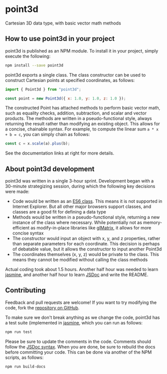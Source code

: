 # point3d

Cartesian 3D data type, with basic vector math methods

## How to use point3d in your project
point3d is published as an NPM module. To install it in your project,
simply execute the following:

```bash
npm install --save point3d
```

point3d exports a single class. The class constructor can be used to
construct Cartesian points at specified coordinates, as follows:
```javascript
import { Point3d } from "point3d";

const point = new Point3d({ x: 1.0, y: 1.0, z: 1.0 });
```

The constructed Point has attached methods to perform basic vector math,
such as equality checks, addition, subtraction, and scalar and vector products.
The methods are written in a pseudo-functional style, always returning the
result rather than modifying an existing object. This allows for a concise,
chainable syntax. For example, to compute the linear sum `a * x + b = c`,
you can simply chain as follows:
```javascript
const c = x.scale(a).plus(b);
```

See the documentation links at right for more details.

## About point3d development
point3d was written in a single 3-hour sprint. Development began with a
30-minute strategizing session, during which the following key decisions were
made:
- Code would be written as an [ES6 class][]. This means it is not supported in 
  Internet Explorer. But all other major browsers support classes, and classes
  are a good fit for defining a data type
- Methods would be written in a pseudo-functional style, returning a new instance
  of the class where necessary. While potentially not as memory-efficient as
  modify-in-place libraries like [glMatrix](https://glmatrix.net/), it allows
  for more concise syntax
- The constructor would input an object with x, y, and z properties, rather than
  separate parameters for each coordinate. This decision is perhaps of debatable
  value, but it allows the constructor to input another Point3d
- The coordinates themselves (x, y, z) would be private to the class. This
  means they cannot be modified without calling the class methods

Actual coding took about 1.5 hours. Another half hour was needed to learn
[jasmine][], and another half hour to learn [JSDoc][] and write the README.

[ES6 class]: https://developer.mozilla.org/en-US/docs/Web/JavaScript/Reference/Classes
[jasmine]: https://jasmine.github.io/
[JSDoc]: https://jsdoc.app

## Contributing
Feedback and pull requests are welcome! If you want to try modifying the code,
fork the [repository on GitHub](https://github.com/jjhembd/point3d).

To make sure we don't break anything as we change the code, point3d has a
test suite (implemented in [jasmine][], which you can run as follows:
```bash
npm run test
```

Please be sure to update the comments in the code. Comments should follow the
[JSDoc syntax](https://jsdoc.app/howto-es2015-classes.html). When you are done,
be sure to rebuild the docs before committing your code. This can be done via
another of the NPM scripts, as follows:
```bash
npm run build-docs
```
